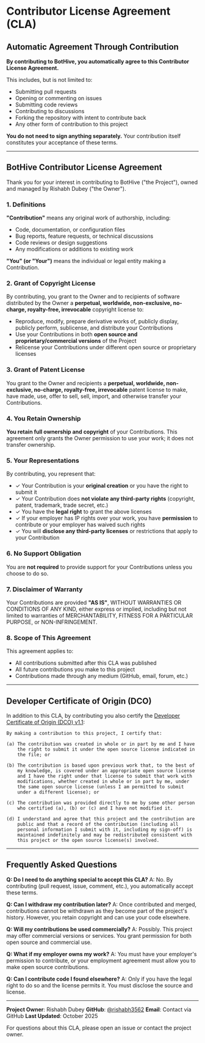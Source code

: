 # Contributor License Agreement (CLA)

## Automatic Agreement Through Contribution

**By contributing to BotHive, you automatically agree to this Contributor License Agreement.**

This includes, but is not limited to:
- Submitting pull requests
- Opening or commenting on issues
- Submitting code reviews
- Contributing to discussions
- Forking the repository with intent to contribute back
- Any other form of contribution to this project

**You do not need to sign anything separately.** Your contribution itself constitutes your acceptance of these terms.

---

## BotHive Contributor License Agreement

Thank you for your interest in contributing to BotHive ("the Project"), owned and managed by Rishabh Dubey ("the Owner").

### 1. Definitions

**"Contribution"** means any original work of authorship, including:
- Code, documentation, or configuration files
- Bug reports, feature requests, or technical discussions
- Code reviews or design suggestions
- Any modifications or additions to existing work

**"You" (or "Your")** means the individual or legal entity making a Contribution.

### 2. Grant of Copyright License

By contributing, you grant to the Owner and to recipients of software distributed by the Owner a **perpetual, worldwide, non-exclusive, no-charge, royalty-free, irrevocable** copyright license to:

- Reproduce, modify, prepare derivative works of, publicly display, publicly perform, sublicense, and distribute your Contributions
- Use your Contributions in both **open source and proprietary/commercial versions** of the Project
- Relicense your Contributions under different open source or proprietary licenses

### 3. Grant of Patent License

You grant to the Owner and recipients a **perpetual, worldwide, non-exclusive, no-charge, royalty-free, irrevocable** patent license to make, have made, use, offer to sell, sell, import, and otherwise transfer your Contributions.

### 4. You Retain Ownership

**You retain full ownership and copyright** of your Contributions. This agreement only grants the Owner permission to use your work; it does not transfer ownership.

### 5. Your Representations

By contributing, you represent that:

- ✓ Your Contribution is your **original creation** or you have the right to submit it
- ✓ Your Contribution does **not violate any third-party rights** (copyright, patent, trademark, trade secret, etc.)
- ✓ You have the **legal right** to grant the above licenses
- ✓ If your employer has IP rights over your work, you have **permission** to contribute or your employer has waived such rights
- ✓ You will **disclose any third-party licenses** or restrictions that apply to your Contribution

### 6. No Support Obligation

You are **not required** to provide support for your Contributions unless you choose to do so.

### 7. Disclaimer of Warranty

Your Contributions are provided **"AS IS"**, WITHOUT WARRANTIES OR CONDITIONS OF ANY KIND, either express or implied, including but not limited to warranties of MERCHANTABILITY, FITNESS FOR A PARTICULAR PURPOSE, or NON-INFRINGEMENT.

### 8. Scope of This Agreement

This agreement applies to:
- All contributions submitted after this CLA was published
- All future contributions you make to this project
- Contributions made through any medium (GitHub, email, forum, etc.)

---

## Developer Certificate of Origin (DCO)

In addition to this CLA, by contributing you also certify the [Developer Certificate of Origin (DCO) v1.1](https://developercertificate.org/):

```
By making a contribution to this project, I certify that:

(a) The contribution was created in whole or in part by me and I have
    the right to submit it under the open source license indicated in
    the file; or

(b) The contribution is based upon previous work that, to the best of
    my knowledge, is covered under an appropriate open source license
    and I have the right under that license to submit that work with
    modifications, whether created in whole or in part by me, under
    the same open source license (unless I am permitted to submit
    under a different license); or

(c) The contribution was provided directly to me by some other person
    who certified (a), (b) or (c) and I have not modified it.

(d) I understand and agree that this project and the contribution are
    public and that a record of the contribution (including all
    personal information I submit with it, including my sign-off) is
    maintained indefinitely and may be redistributed consistent with
    this project or the open source license(s) involved.
```

---

## Frequently Asked Questions

**Q: Do I need to do anything special to accept this CLA?**
A: No. By contributing (pull request, issue, comment, etc.), you automatically accept these terms.

**Q: Can I withdraw my contribution later?**
A: Once contributed and merged, contributions cannot be withdrawn as they become part of the project's history. However, you retain copyright and can use your code elsewhere.

**Q: Will my contributions be used commercially?**
A: Possibly. This project may offer commercial versions or services. You grant permission for both open source and commercial use.

**Q: What if my employer owns my work?**
A: You must have your employer's permission to contribute, or your employment agreement must allow you to make open source contributions.

**Q: Can I contribute code I found elsewhere?**
A: Only if you have the legal right to do so and the license permits it. You must disclose the source and license.

---

**Project Owner**: Rishabh Dubey
**GitHub**: [@rishabh3562](https://github.com/rishabh3562)
**Email**: Contact via GitHub
**Last Updated**: October 2025

For questions about this CLA, please open an issue or contact the project owner.
